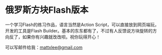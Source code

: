 # 俄罗斯方块Flash版本
一个学习Flash的练习作品，语言当然是Action Script，可以直接放到网页端玩，开发的工具是Flash Builder。基本的东东都有了，不过有人反馈说方块旋转的方向反了，如果你有兴趣就改改呗。祝你玩得开心！

可以写邮件给我：[mattxlee@gmail.com](mailto:mattxlee@gmail.com)
